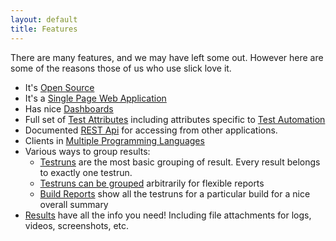 ```yaml
---
layout: default
title: Features
---
```


There are many features, and we may have left some out.  However here are some of the reasons those of us who use
slick love it.

* It's [Open Source](/features/opensource.html)
* It's a [Single Page Web Application](/features/singlepage.html)
* Has nice [Dashboards](/features/dashboards.html)
* Full set of [Test Attributes](/features/testattributes.html) including attributes specific to [Test Automation](/features/testautomation.html)
* Documented [REST Api](/features/rest.html) for accessing from other applications.
* Clients in [Multiple Programming Languages](/features/clients.html)
* Various ways to group results:
  * [Testruns](/features/testruns.html) are the most basic grouping of result.  Every result belongs to exactly one testrun.
  * [Testruns can be grouped](/features/testrungroups.html) arbitrarily for flexible reports
  * [Build Reports](/features/buildreports.html) show all the testruns for a particular build for a nice overall summary
* [Results](/features/results.html) have all the info you need!  Including file attachments for logs, videos, screenshots, etc.


